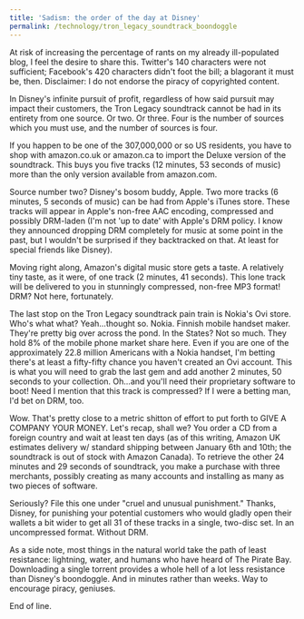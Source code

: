 ```yaml
---
title: 'Sadism: the order of the day at Disney'
permalink: /technology/tron_legacy_soundtrack_boondoggle
---
```

At risk of increasing the percentage of rants on my already ill-populated blog, I feel the desire to share this. Twitter's 140 characters were not sufficient; Facebook's 420 characters didn't foot the bill; a blagorant it must be, then. Disclaimer: I do not endorse the piracy of copyrighted content.

In Disney's infinite pursuit of profit, regardless of how said pursuit may impact their customers, the Tron Legacy soundtrack cannot be had in its entirety from one source. Or two. Or three. Four is the number of sources which you must use, and the number of sources is four.

If you happen to be one of the 307,000,000 or so US residents, you have to shop with amazon.co.uk or amazon.ca to import the Deluxe version of the soundtrack. This buys you five tracks (12 minutes, 53 seconds of music) more than the only version available from amazon.com.

Source number two? Disney's bosom buddy, Apple. Two more tracks (6 minutes, 5 seconds of music) can be had from Apple's iTunes store. These tracks will appear in Apple's non-free AAC encoding, compressed and possibly DRM-laden (I'm not 'up to date' with Apple's DRM policy. I know they announced dropping DRM completely for music at some point in the past, but I wouldn't be surprised if they backtracked on that. At least for special friends like Disney).

Moving right along, Amazon's digital music store gets a taste. A relatively tiny taste, as it were, of one track (2 minutes, 41 seconds). This lone track will be delivered to you in stunningly compressed, non-free MP3 format! DRM? Not here, fortunately.

The last stop on the Tron Legacy soundtrack pain train is Nokia's Ovi store. Who's what what? Yeah...thought so. Nokia. Finnish mobile handset maker. They're pretty big over across the pond. In the States? Not so much. They hold 8% of the mobile phone market share here. Even if you are one of the approximately 22.8 million Americans with a Nokia handset, I'm betting there's at least a fifty-fifty chance you haven't created an Ovi account. This is what you will need to grab the last gem and add another 2 minutes, 50 seconds to your collection. Oh...and you'll need their proprietary software to boot! Need I mention that this track is compressed? If I were a betting man, I'd bet on DRM, too.

Wow. That's pretty close to a metric shitton of effort to put forth to GIVE A COMPANY YOUR MONEY. Let's recap, shall we? You order a CD from a foreign country and wait at least ten days (as of this writing, Amazon UK estimates delivery w/ standard shipping between January 6th and 10th; the soundtrack is out of stock with Amazon Canada). To retrieve the other 24 minutes and 29 seconds of soundtrack, you make a purchase with three merchants, possibly creating as many accounts and installing as many as two pieces of software.

Seriously? File this one under "cruel and unusual punishment." Thanks, Disney, for punishing your potential customers who would gladly open their wallets a bit wider to get all 31 of these tracks in a single, two-disc set. In an uncompressed format. Without DRM.

As a side note, most things in the natural world take the path of least resistance: lightning, water, and humans who have heard of The Pirate Bay. Downloading a single torrent provides a whole hell of a lot less resistance than Disney's boondoggle. And in minutes rather than weeks. Way to encourage piracy, geniuses.

End of line.
